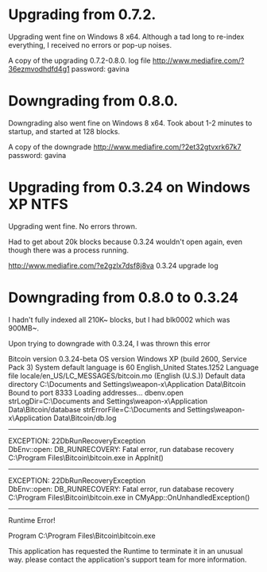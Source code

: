 Upgrading from 0.7.2.
==

Upgrading went fine on Windows 8 x64. Although a tad long to re-index everything, I received no errors or pop-up noises.

A copy of the upgrading 0.7.2-0.8.0. log file
http://www.mediafire.com/?36ezmvodhdfd4g1
password: gavina

Downgrading from 0.8.0.
==

Downgrading also went fine on Windows 8 x64. Took about 1-2 minutes to startup, and started at 128 blocks.

A copy of the downgrade
http://www.mediafire.com/?2et32gtvxrk67k7
password: gavina


Upgrading from 0.3.24 on Windows XP NTFS
==

Upgrading went fine. No errors thrown. 

Had to get about 20k blocks because 0.3.24 wouldn't open again, even though there was a process running.

http://www.mediafire.com/?e2gzlx7dsf8j8va 0.3.24 upgrade log

Downgrading from 0.8.0 to 0.3.24
==

I hadn't fully indexed all 210K~ blocks, but I had blk0002 which was 900MB~. 

Upon trying to downgrade with 0.3.24, I was thrown this error

Bitcoin version 0.3.24-beta
OS version Windows XP (build 2600, Service Pack 3)
System default language is 60 English_United States.1252
Language file locale/en_US/LC_MESSAGES/bitcoin.mo (English (U.S.))
Default data directory C:\Documents and Settings\weapon-x\Application Data\Bitcoin
Bound to port 8333
Loading addresses...
dbenv.open strLogDir=C:\Documents and Settings\weapon-x\Application Data\Bitcoin/database strErrorFile=C:\Documents and Settings\weapon-x\Application Data\Bitcoin/db.log
 
 
************************
EXCEPTION: 22DbRunRecoveryException      
DbEnv::open: DB_RUNRECOVERY: Fatal error, run database recovery      
C:\Program Files\Bitcoin\bitcoin.exe in AppInit()      
 
 
 
************************
EXCEPTION: 22DbRunRecoveryException      
DbEnv::open: DB_RUNRECOVERY: Fatal error, run database recovery      
C:\Program Files\Bitcoin\bitcoin.exe in CMyApp::OnUnhandledException()



************************
Runtime Error!

Program C:\Program Files\Bitcoin\bitcoin.exe

This application has requested the Runtime to terminate it in an unusual way.
please contact the application's support team for more information.
